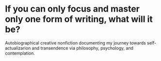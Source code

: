 # If you can only focus and master only one form of writing, what will it be?

Autobiographical creative nonfiction documenting my journey towards self-actualizarion and transendence via philosophy, psychology, and contemplation.


